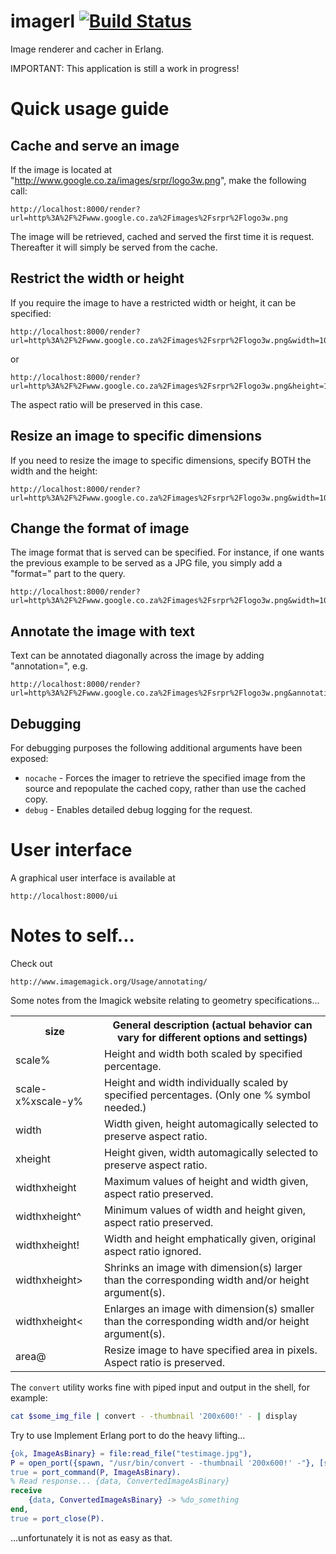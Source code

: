 # imagerl [![Build Status](https://travis-ci.org/cobusc/imagerl.png?branch=master)](https://travis-ci.org/cobusc/imagerl)

Image renderer and cacher in Erlang.

IMPORTANT: This application is still a work in progress!

Quick usage guide
=================

Cache and serve an image
------------------------
If the image is located at "http://www.google.co.za/images/srpr/logo3w.png", make the following call:
```
http://localhost:8000/render?url=http%3A%2F%2Fwww.google.co.za%2Fimages%2Fsrpr%2Flogo3w.png
```
The image will be retrieved, cached and served the first time it is request. Thereafter it will simply be served from the cache.

Restrict the width or height
----------------------------
If you require the image to have a restricted width or height, it can be specified:
```
http://localhost:8000/render?url=http%3A%2F%2Fwww.google.co.za%2Fimages%2Fsrpr%2Flogo3w.png&width=100
```
or
```
http://localhost:8000/render?url=http%3A%2F%2Fwww.google.co.za%2Fimages%2Fsrpr%2Flogo3w.png&height=100
```
The aspect ratio will be preserved in this case.

Resize an image to specific dimensions
--------------------------------------
If you need to resize the image to specific dimensions, specify BOTH the width and the height:
```
http://localhost:8000/render?url=http%3A%2F%2Fwww.google.co.za%2Fimages%2Fsrpr%2Flogo3w.png&width=100&height=100
```

Change the format of image
--------------------------
The image format that is served can be specified. For instance, if one wants the previous example to be served as a JPG file, you simply add a "format=<type>" part to the query.
```
http://localhost:8000/render?url=http%3A%2F%2Fwww.google.co.za%2Fimages%2Fsrpr%2Flogo3w.png&width=100&height=100&format=jpg
```

Annotate the image with text
----------------------------
Text can be annotated diagonally across the image by adding "annotation=<text>", e.g.
```
http://localhost:8000/render?url=http%3A%2F%2Fwww.google.co.za%2Fimages%2Fsrpr%2Flogo3w.png&annotation=SAMPLE
```

Debugging
---------
For debugging purposes the following additional arguments have been exposed:
* `nocache` - Forces the imager to retrieve the specified image from the source and repopulate the cached copy, rather than use the cached copy.
* `debug` - Enables detailed debug logging for the request.


User interface
==============

A graphical user interface is available at
```
http://localhost:8000/ui
```


Notes to self...
================

Check out
```
http://www.imagemagick.org/Usage/annotating/
```

Some notes from the Imagick website relating to geometry specifications...

<table>
    <tr><th>size</th><th>General description (actual behavior can vary for different options and settings)</th></tr>
    <tr><td>scale%</td><td>Height and width both scaled by specified percentage.</td></tr>
    <tr><td>scale-x%xscale-y%</td><td>Height and width individually scaled by specified percentages. (Only one % symbol needed.)</td></tr>
    <tr><td>width</td><td>Width given, height automagically selected to preserve aspect ratio.</td></tr>
    <tr><td>xheight</td><td>Height given, width automagically selected to preserve aspect ratio.</td></tr>
    <tr><td>widthxheight</td><td>Maximum values of height and width given, aspect ratio preserved.</td></tr>
    <tr><td>widthxheight^</td><td>Minimum values of width and height given, aspect ratio preserved.</td></tr>
    <tr><td>widthxheight!</td><td>Width and height emphatically given, original aspect ratio ignored.</td></tr>
    <tr><td>widthxheight&gt;</td><td>Shrinks an image with dimension(s) larger than the corresponding width and/or height argument(s).</td></tr>
    <tr><td>widthxheight&lt;</td><td>Enlarges an image with dimension(s) smaller than the corresponding width and/or height argument(s).</td></tr>
    <tr><td>area@</td><td>Resize image to have specified area in pixels. Aspect ratio is preserved.</td></tr>
</table>


The `convert` utility works fine with piped input and output in the shell, for example:

```bash
cat $some_img_file | convert - -thumbnail '200x600!' - | display
```

Try to use Implement Erlang port to do the heavy lifting...

```erlang
{ok, ImageAsBinary} = file:read_file("testimage.jpg"),
P = open_port({spawn, "/usr/bin/convert - -thumbnail '200x600!' -"}, [stream, binary]).
true = port_command(P, ImageAsBinary).
% Read response... {data, ConvertedImageAsBinary}
receive
    {data, ConvertedImageAsBinary} -> %do_something 
end,
true = port_close(P).
```
...unfortunately it is not as easy as that.

